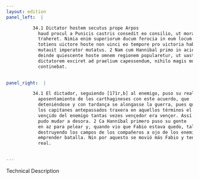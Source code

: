 ```yaml
---
layout: edition
panel_left:  |

          34.1 Dictator hostem secutus prope Arpos
            haud procul a Punicis castris consedit eo consilio, ut morando cunctandoque bellum
            traheret. Nimia enim superiorum ducum ferocia in eum locum rem Romanam deduxerat, ut a
            totiens uictore hoste non uinci eo tempore pro uictoria haberetur. Itaque omnia repente
            mutauit imperator mutatus. 2 Nam cum Hannibal primo in aciem deduceret,
            deinde quiescente hoste omnem regionem popularetur, ut uastando in oculis agros sociorum
            dictatorem exciret ad praelium capessendum, nihilo magis motus Fabius suos in castris
            continebat.
        

panel_right:  |

          34.1 El dictador, seguiendo [171r,b] al enemigo, puso su real çerca de Arpos no lexos del
            aposentamiento de los carthagineses con este acuerdo, que
            deteniéndose y con tardança se alongasse la guerra, pues que la demasiada feroçidad de
            los capitanes antepassados traxera en aquellos términos el estado romano y que no ser él
            vençido del enemigo tantas vezes vençedor era vençer. Assí qu’el capitán mudado, todo lo
            pudo mudar a desora. 2 Ca Hanníbal primero puso su gente
            en az para pelear y, quando vio que Fabio estava quedo, taló toda la comarca, porque,
            destruyendo los campos de los compañeros a ojo de los enemigos, enridasse al dictador a
            emprender batalla. Nin por aquesto se movió más Fabio y tenía los suyos quedos en su
            real. 
        

---
```


 Technical Description 

        